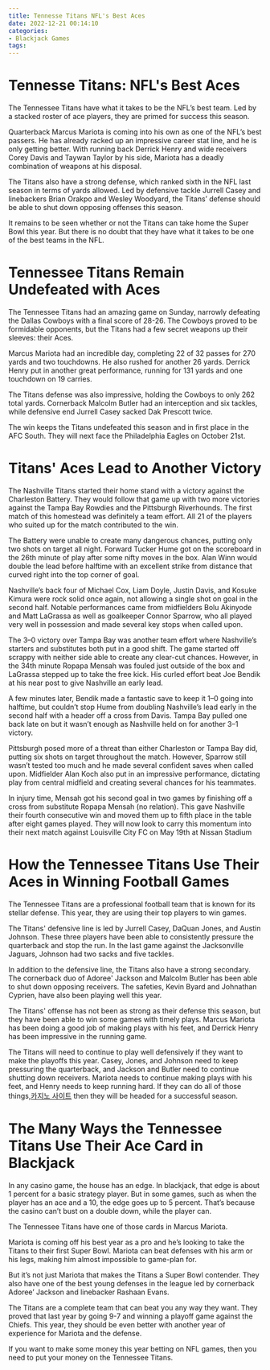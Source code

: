 ```yaml
---
title: Tennesse Titans NFL's Best Aces
date: 2022-12-21 00:14:10
categories:
- Blackjack Games
tags:
---
```



#  Tennesse Titans: NFL's Best Aces

The Tennessee Titans have what it takes to be the NFL’s best team. Led by a stacked roster of ace players, they are primed for success this season.

Quarterback Marcus Mariota is coming into his own as one of the NFL’s best passers. He has already racked up an impressive career stat line, and he is only getting better. With running back Derrick Henry and wide receivers Corey Davis and Taywan Taylor by his side, Mariota has a deadly combination of weapons at his disposal.

The Titans also have a strong defense, which ranked sixth in the NFL last season in terms of yards allowed. Led by defensive tackle Jurrell Casey and linebackers Brian Orakpo and Wesley Woodyard, the Titans’ defense should be able to shut down opposing offenses this season.

It remains to be seen whether or not the Titans can take home the Super Bowl this year. But there is no doubt that they have what it takes to be one of the best teams in the NFL.

#  Tennessee Titans Remain Undefeated with Aces 

The Tennessee Titans had an amazing game on Sunday, narrowly defeating the Dallas Cowboys with a final score of 28-26. The Cowboys proved to be formidable opponents, but the Titans had a few secret weapons up their sleeves: their Aces.

Marcus Mariota had an incredible day, completing 22 of 32 passes for 270 yards and two touchdowns. He also rushed for another 26 yards. Derrick Henry put in another great performance, running for 131 yards and one touchdown on 19 carries.

The Titans defense was also impressive, holding the Cowboys to only 262 total yards. Cornerback Malcolm Butler had an interception and six tackles, while defensive end Jurrell Casey sacked Dak Prescott twice.

The win keeps the Titans undefeated this season and in first place in the AFC South. They will next face the Philadelphia Eagles on October 21st.

#  Titans' Aces Lead to Another Victory 

The Nashville Titans started their home stand with a victory against the Charleston Battery. They would follow that game up with two more victories against the Tampa Bay Rowdies and the Pittsburgh Riverhounds. The first match of this homestead was definitely a team effort. All 21 of the players who suited up for the match contributed to the win.

The Battery were unable to create many dangerous chances, putting only two shots on target all night. Forward Tucker Hume got on the scoreboard in the 26th minute of play after some nifty moves in the box. Alan Winn would double the lead before halftime with an excellent strike from distance that curved right into the top corner of goal.

Nashville’s back four of Michael Cox, Liam Doyle, Justin Davis, and Kosuke Kimura were rock solid once again, not allowing a single shot on goal in the second half. Notable performances came from midfielders Bolu Akinyode and Matt LaGrassa as well as goalkeeper Connor Sparrow, who all played very well in possession and made several key stops when called upon.

The 3–0 victory over Tampa Bay was another team effort where Nashville’s starters and substitutes both put in a good shift. The game started off scrappy with neither side able to create any clear-cut chances. However, in the 34th minute Ropapa Mensah was fouled just outside of the box and LaGrassa stepped up to take the free kick. His curled effort beat Joe Bendik at his near post to give Nashville an early lead.

A few minutes later, Bendik made a fantastic save to keep it 1–0 going into halftime, but couldn’t stop Hume from doubling Nashville’s lead early in the second half with a header off a cross from Davis. Tampa Bay pulled one back late on but it wasn’t enough as Nashville held on for another 3–1 victory.

Pittsburgh posed more of a threat than either Charleston or Tampa Bay did, putting six shots on target throughout the match. However, Sparrow still wasn’t tested too much and he made several confident saves when called upon. Midfielder Alan Koch also put in an impressive performance, dictating play from central midfield and creating several chances for his teammates.

In injury time, Mensah got his second goal in two games by finishing off a cross from substitute Ropapa Mensah (no relation). This gave Nashville their fourth consecutive win and moved them up to fifth place in the table after eight games played. They will now look to carry this momentum into their next match against Louisville City FC on May 19th at Nissan Stadium

#  How the Tennessee Titans Use Their Aces in Winning Football Games 

The Tennessee Titans are a professional football team that is known for its stellar defense. This year, they are using their top players to win games.

The Titans' defensive line is led by Jurrell Casey, DaQuan Jones, and Austin Johnson. These three players have been able to consistently pressure the quarterback and stop the run. In the last game against the Jacksonville Jaguars, Johnson had two sacks and five tackles.

In addition to the defensive line, the Titans also have a strong secondary. The cornerback duo of Adoree' Jackson and Malcolm Butler has been able to shut down opposing receivers. The safeties, Kevin Byard and Johnathan Cyprien, have also been playing well this year.

The Titans' offense has not been as strong as their defense this season, but they have been able to win some games with timely plays. Marcus Mariota has been doing a good job of making plays with his feet, and Derrick Henry has been impressive in the running game.

The Titans will need to continue to play well defensively if they want to make the playoffs this year. Casey, Jones, and Johnson need to keep pressuring the quarterback, and Jackson and Butler need to continue shutting down receivers. Mariota needs to continue making plays with his feet, and Henry needs to keep running hard. If they can do all of those things,[카지노 사이트](https://choegocasino.com/) then they will be headed for a successful season.

#  The Many Ways the Tennessee Titans Use Their Ace Card in Blackjack

In any casino game, the house has an edge. In blackjack, that edge is about 1 percent for a basic strategy player. But in some games, such as when the player has an ace and a 10, the edge goes up to 5 percent. That’s because the casino can’t bust on a double down, while the player can.

The Tennessee Titans have one of those cards in Marcus Mariota.

Mariota is coming off his best year as a pro and he’s looking to take the Titans to their first Super Bowl. Mariota can beat defenses with his arm or his legs, making him almost impossible to game-plan for.

But it’s not just Mariota that makes the Titans a Super Bowl contender. They also have one of the best young defenses in the league led by cornerback Adoree’ Jackson and linebacker Rashaan Evans.

The Titans are a complete team that can beat you any way they want. They proved that last year by going 9-7 and winning a playoff game against the Chiefs. This year, they should be even better with another year of experience for Mariota and the defense.

If you want to make some money this year betting on NFL games, then you need to put your money on the Tennessee Titans.